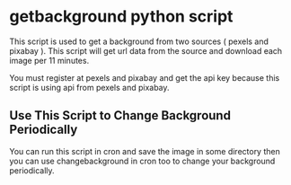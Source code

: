 # getbackground python script
This script is used to get a background from two sources ( pexels and pixabay ). This script will get url data from the source and download each image per 11 minutes.

You must register at pexels and pixabay and get the api key because this script is using api from pexels and pixabay.

## Use This Script to Change Background Periodically
You can run this script in cron and save the image in some directory then you can use changebackground in cron too to change your background periodically.
